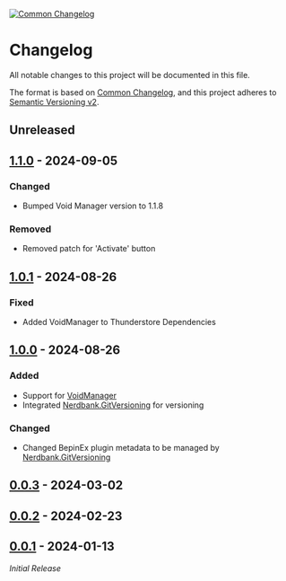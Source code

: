 [![Common Changelog](https://common-changelog.org/badge.svg)](https://common-changelog.org)
# Changelog

All notable changes to this project will be documented in this file.

The format is based on [Common Changelog](https://common-changelog.org),
and this project adheres to [Semantic Versioning v2](https://semver.org/spec/v2.0.0.html).

## Unreleased

## [1.1.0] - 2024-09-05
### Changed
- Bumped Void Manager version to 1.1.8
### Removed
- Removed patch for 'Activate' button

## [1.0.1] - 2024-08-26

### Fixed
- Added VoidManager to Thunderstore Dependencies


## [1.0.0] - 2024-08-26

### Added
- Support for [VoidManager](https://github.com/Void-Crew-Modding-Team/VoidManager)
- Integrated [Nerdbank.GitVersioning](https://github.com/dotnet/Nerdbank.GitVersioning/) for versioning

### Changed
- Changed BepinEx plugin metadata to be managed by [Nerdbank.GitVersioning](https://github.com/dotnet/Nerdbank.GitVersioning/)

## [0.0.3] - 2024-03-02
    
## [0.0.2] - 2024-02-23

## [0.0.1] - 2024-01-13
_Initial Release_


[1.1.0]: https://github.com/bls220/Voider_Crew/releases/tag/v1.1.0
[1.0.1]: https://github.com/bls220/Voider_Crew/releases/tag/v1.0.1
[1.0.0]: https://github.com/bls220/Voider_Crew/releases/tag/v1.0.0
[0.0.3]: https://github.com/bls220/Voider_Crew/commit/eaab4f900c7768997e8c012e5947c39f1c75ea0d
[0.0.2]: https://github.com/bls220/Voider_Crew/commit/eaab4f900c7768997e8c012e5947c39f1c75ea0d
[0.0.1]: https://github.com/bls220/Voider_Crew/commit/eaab4f900c7768997e8c012e5947c39f1c75ea0d